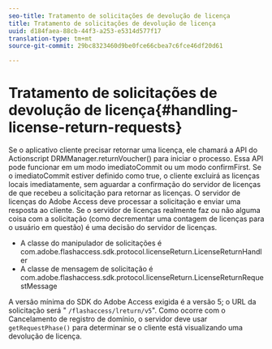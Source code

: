 ```yaml
---
seo-title: Tratamento de solicitações de devolução de licença
title: Tratamento de solicitações de devolução de licença
uuid: d184faea-88cb-44f3-a253-e5314d577f17
translation-type: tm+mt
source-git-commit: 29bc8323460d9be0fce66cbea7c6fce46df20d61

---
```



# Tratamento de solicitações de devolução de licença{#handling-license-return-requests}

Se o aplicativo cliente precisar retornar uma licença, ele chamará a API do Actionscript DRMManager.returnVoucher() para iniciar o processo. Essa API pode funcionar em um modo imediatoCommit ou um modo confirmFirst. Se o imediatoCommit estiver definido como true, o cliente excluirá as licenças locais imediatamente, sem aguardar a confirmação do servidor de licenças de que recebeu a solicitação para retornar as licenças. O servidor de licenças do Adobe Access deve processar a solicitação e enviar uma resposta ao cliente. Se o servidor de licenças realmente faz ou não alguma coisa com a solicitação (como decrementar uma contagem de licenças para o usuário em questão) é uma decisão do servidor de licenças.

* A classe do manipulador de solicitações é com.adobe.flashaccess.sdk.protocol.licenseReturn.LicenseReturnHandler
* A classe de mensagem de solicitação é com.adobe.flashaccess.sdk.protocol.licenseReturn.LicenseReturnRequestMessage

A versão mínima do SDK do Adobe Access exigida é a versão 5; o URL da solicitação será &quot; `/flashaccess/lreturn/v5`&quot;. Como ocorre com o Cancelamento de registro de domínio, o servidor deve usar `getRequestPhase()` para determinar se o cliente está visualizando uma devolução de licença.

